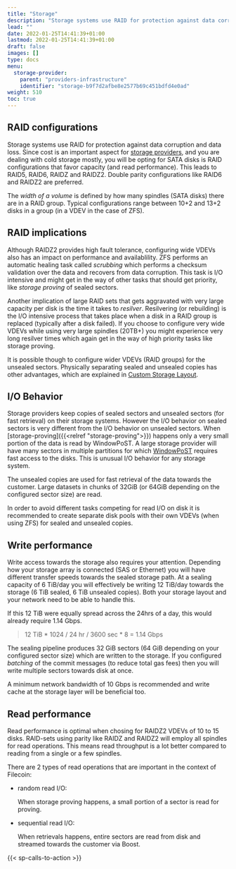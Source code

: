 ```yaml
---
title: "Storage"
description: "Storage systems use RAID for protection against data corruption and data loss. Storage providers are concerned with costs and therefore must choose the correct systems."
lead: ""
date: 2022-01-25T14:41:39+01:00
lastmod: 2022-01-25T14:41:39+01:00
draft: false
images: []
type: docs
menu:
  storage-provider:
    parent: "providers-infrastructure"
    identifier: "storage-b9f7d2afbe8e2577b69c451bdfd4e0ad"
weight: 510
toc: true
---
```


## RAID configurations
Storage systems use RAID for protection against data corruption and data loss. Since cost is an important aspect for [storage providers](https://docs.filecoin.io/reference/general/glossary/#storage-provider), and you are dealing with cold storage mostly, you will be opting for SATA disks is RAID configurations that favor capacity (and read performance). This leads to RAID5, RAID6, RAIDZ and RAIDZ2. Double parity configurations like RAID6 and RAIDZ2 are preferred.

The _width of a volume_ is defined by how many spindles (SATA disks) there are in a RAID group. Typical configurations range between 10+2 and 13+2 disks in a group (in a VDEV in the case of ZFS).

## RAID implications

Although RAIDZ2 provides high fault tolerance, configuring wide VDEVs also has an impact on performance and availablility. ZFS performs an automatic healing task called _scrubbing_ which performs a checksum validation over the data and recovers from data corruption. This task is I/O intensive and might get in the way of other tasks that should get priority, like _storage proving_ of sealed sectors.

Another implication of large RAID sets that gets aggravated with very large capacity per disk is the time it takes to _resilver_. Resilvering (or rebuilding) is the I/O intensive process that takes place when a disk in a RAID group is replaced (typically after a disk failed). If you choose to configure very wide VDEVs while using very large spindles (20TB+) you might experience very long resilver times which again get in the way of high priority tasks like storage proving.

It is possible though to configure wider VDEVs (RAID groups) for the unsealed sectors. Physically separating sealed and unsealed copies has other advantages, which are explained in [Custom Storage Layout](https://lotus.filecoin.io/storage-providers/operate/custom-storage-layout/).

## I/O Behavior
Storage providers keep copies of sealed sectors and unsealed sectors (for fast retrieval) on their storage systems. However the I/O behavior on sealed sectors is very different from the I/O behavior on unsealed sectors.
When [storage-proving]({{<relref "storage-proving">}}) happens only a very small portion of the data is read by WindowPoST. A large storage provider will have many sectors in multiple partitions for which [WindowPoST](https://docs.filecoin.io/reference/general/glossary/#window-proof-of-spacetime-windowpost) requires fast access to the disks. This is unusual I/O behavior for any storage system.

The unsealed copies are used for fast retrieval of the data towards the customer. Large datasets in chunks of 32GiB (or 64GiB depending on the configured sector size) are read. 

In order to avoid different tasks competing for read I/O on disk it is recommended to create separate disk pools with their own VDEVs (when using ZFS) for sealed and unsealed copies.

## Write performance
Write access towards the storage also requires your attention. Depending how your storage array is connected (SAS or Ethernet) you will have different transfer speeds towards the sealed storage path. At a sealing capacity of 6 TiB/day you will effectively be writing 12 TiB/day towards the storage (6 TiB sealed, 6 TiB unsealed copies). Both your storage layout and your network need to be able to handle this.

If this 12 TiB were equally spread across the 24hrs of a day, this would already require 1.14 Gbps.

> 12 TiB * 1024 / 24 hr / 3600 sec * 8 = 1.14 Gbps

The sealing pipeline produces 32 GiB sectors (64 GiB depending on your configured sector size) which are written to the storage. If you configured _batching_ of the commit messages (to reduce total gas fees) then you will write multiple sectors towards disk at once.

A minimum network bandwidth of 10 Gbps is recommended and write cache at the storage layer will be beneficial too.

## Read performance
Read performance is optimal when chosing for RAIDZ2 VDEVs of 10 to 15 disks. RAID-sets using parity like RAIDZ and RAIDZ2 will employ all spindles for read operations. This means read throughput is a lot better compared to reading from a single or a few spindles.

There are 2 types of read operations that are important in the context of Filecoin:

- random read I/O:

  When storage proving happens, a small portion of a sector is read for proving.

- sequential read I/O:

  When retrievals happens, entire sectors are read from disk and streamed towards the customer via Boost.

{{< sp-calls-to-action >}}
